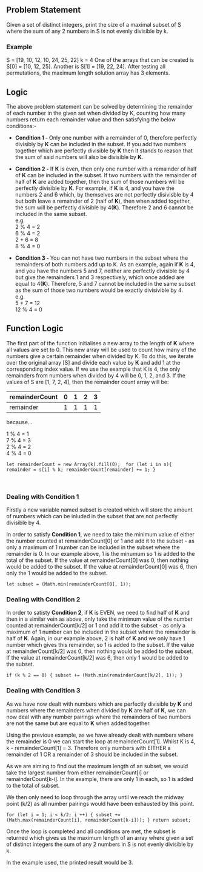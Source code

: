 ## Problem Statement

Given a set of distinct integers, print the size of a maximal subset of S where the sum of any 2 numbers in S is not evenly divisible by k.

### Example

S = [19, 10, 12, 10, 24, 25, 22] k = 4
One of the arrays that can be created is S[0] = [10, 12, 25]. Another is S[1] = [19, 22, 24]. After testing all permutations, the maximum length solution array has 3 elements.

## Logic

The above problem statement can be solved by determining the remainder of each number in the given set when divided by K, counting how many numbers return each remainder value and then satisfying the below conditions:-

* <strong>Condition 1 - </strong>Only one number with a remainder of 0, therefore perfectly divisibly by <strong>K</strong> can be included in the subset.  If you add two numbers together which are perfectly divisible by <strong>K</strong> then it stands to reason that the sum of said numbers will also be divisible by <strong>K</strong>.

* <strong>Condition 2 - </strong>If <strong>K</strong> is even, then only one number with a remainder of half of <strong>K</strong> can be included in the subset.  If two numbers with the remainder of half of <strong>K</strong> are added together, then the sum of those numbers will be perfectly divisible by <strong>K</strong>.  For example, if <strong>K</strong> is 4, and you have the numbers 2 and 6 which, by themselves are not perfectly disivisble by 4 but both leave a remainder of 2 (half of <strong>K</strong>), then when added together, the sum will be perfectly divisible by 4(<strong>K</strong>).  Therefore 2 and 6 cannot be included in the same subset. <br> e.g. <br> 2 % 4 = 2 <br> 6 % 4 = 2 <br> 2 + 6 = 8 <br> 8 % 4 = 0

* <strong>Condition 3 - </strong>You can not have two numbers in the subset where the remainders of both numbers add up to K.  As an example, again if <strong>K</strong> is 4, and you have the numbers 5 and 7, neither are perfectly divisible by 4 but give the remainders 1 and 3 respectively, which once added are equal to 4(<strong>K</strong>).  Therefore, 5 and 7 cannot be included in the same subset as the sum of those two numbers would be exactly divisivible by 4. <br> e.g. <br> 5 + 7 = 12 <br>12 % 4 = 0

## Function Logic

The first part of the function initialises a new array to the length of <strong>K</strong> where all values are set to 0.  This new array will be used to count how many of the numbers give a certain remainder when divided by K.  To do this, we iterate over the original array [S] and divide each value by <strong>K</strong> and add 1 at the corresponding index value.   If we use the example that K is 4, the only remainders from numbers when divided by 4 will be 0, 1, 2, and 3.  If the values of S are [1, 7, 2, 4], then the remainder count array will be:

| remainderCount | 0 | 1 | 2 | 3 |
|----------------|---|---|---|---|
| remainder      | 1 | 1 | 1 | 1 |

because... 

1 % 4 = 1 
<br>
7 % 4 = 3
<br>
2 % 4 = 2
<br>
4 % 4 = 0

``
let remainderCount = new Array(k).fill(0); 
    for (let i in s){ 
        remainder = s[i] % k;
        remainderCount[remainder] += 1;
    }
``

<br>

### Dealing with Condition 1

Firstly a new variable named subset is created which will store the amount of numbers which can be inluded in the subset that are not perfectly divisible by 4.

In order to satisfy <strong>Condition 1</strong>, we need to take the minimum value of either the number counted at remainderCount[0] or 1 and add it to the subset - as only a maximum of 1 number can be included in the subset where the remainder is 0.  In our example above, 1 is the minumum so 1 is added to the total of the subset.  If the value at remainderCount[0] was 0, then nothing would be added to the subset.  If the value at remainderCount[0] was 6, then only the 1 would be added to the subset.

``
let subset = (Math.min(remainderCount[0], 1));
``

### Dealing with Condition 2

In order to satisty <strong>Condition 2</strong>, if <strong>K</strong> is EVEN, we need to find half of <strong>K</strong> and then in a similar vein as above, only take the minimum value of the number counted at remainderCount[k/2] or 1 and add it to the subset - as only a maximum of 1 number can be included in the subset where the remainder is half of <strong>K</strong>.  Again, in our example above, 2 is half of <strong>K</strong> and we only have 1 number which gives this remainder, so 1 is added to the subset.  If the value at remainderCount[k/2] was 0, then nothing would be added to the subset.  If the value at remainderCount[k/2] was 6, then only 1 would be added to the subset.

``
if (k % 2 == 0) {
        subset += (Math.min(remainderCount[k/2], 1));
    }
``

### Dealing with Condition 3

As we have now dealt with numbers which are perfectly divisible by <strong>K</strong> and numbers where the remainders when divided by <strong>K</strong> are half of <strong>K</strong>, we can now deal with any number pairings where the remainders of two numbers are not the same but are equal to <strong>K</strong> when added together.  

Using the previous example, as we have already dealt with numbers where the remainder is 0 we can start the loop at remainderCount[1]. Whilst K is 4, k - remainderCount[1] = 3.  Therefore only numbers with EITHER a remainder of 1 OR a remainder of 3 should be included in the subset. 

As we are aiming to find out the maximum length of an subset,  we would take the largest number from either remainderCount[i] or remainderCount[k-i].  In the example, there are only 1 in each, so 1 is added to the total of subset. 

We then only need to loop through the array until we reach the midway point (k/2) as all number pairings would have been exhausted by this point. 

``
for (let i = 1; i < k/2; i ++) {
        subset += (Math.max(remainderCount[i], remainderCount[k-i]));
    }
    return subset;
`` 

Once the loop is completed and all conditions are met, the subset is returned which gives us the maximum length of an array where given a set of distinct integers the sum of any 2 numbers in S is not evenly divisible by k.

In the example used, the printed result would be 3.

